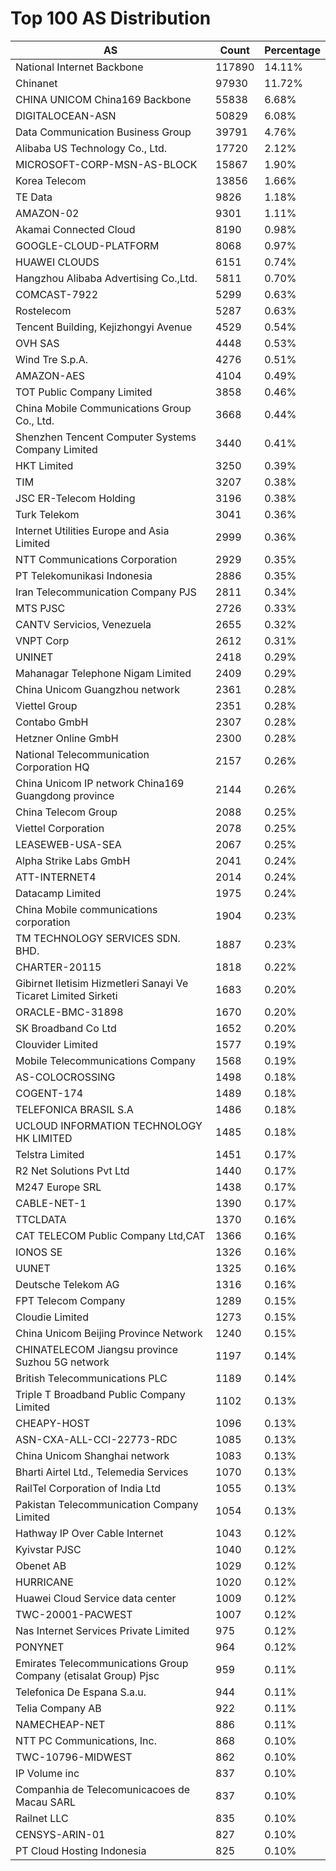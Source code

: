 # Top 100 AS Distribution
| AS | Count | Percentage |
|----|----|----|
| National Internet Backbone | 117890 | 14.11% |
| Chinanet | 97930 | 11.72% |
| CHINA UNICOM China169 Backbone | 55838 | 6.68% |
| DIGITALOCEAN-ASN | 50829 | 6.08% |
| Data Communication Business Group | 39791 | 4.76% |
| Alibaba US Technology Co., Ltd. | 17720 | 2.12% |
| MICROSOFT-CORP-MSN-AS-BLOCK | 15867 | 1.90% |
| Korea Telecom | 13856 | 1.66% |
| TE Data | 9826 | 1.18% |
| AMAZON-02 | 9301 | 1.11% |
| Akamai Connected Cloud | 8190 | 0.98% |
| GOOGLE-CLOUD-PLATFORM | 8068 | 0.97% |
| HUAWEI CLOUDS | 6151 | 0.74% |
| Hangzhou Alibaba Advertising Co.,Ltd. | 5811 | 0.70% |
| COMCAST-7922 | 5299 | 0.63% |
| Rostelecom | 5287 | 0.63% |
| Tencent Building, Kejizhongyi Avenue | 4529 | 0.54% |
| OVH SAS | 4448 | 0.53% |
| Wind Tre S.p.A. | 4276 | 0.51% |
| AMAZON-AES | 4104 | 0.49% |
| TOT Public Company Limited | 3858 | 0.46% |
| China Mobile Communications Group Co., Ltd. | 3668 | 0.44% |
| Shenzhen Tencent Computer Systems Company Limited | 3440 | 0.41% |
| HKT Limited | 3250 | 0.39% |
| TIM | 3207 | 0.38% |
| JSC ER-Telecom Holding | 3196 | 0.38% |
| Turk Telekom | 3041 | 0.36% |
| Internet Utilities Europe and Asia Limited | 2999 | 0.36% |
| NTT Communications Corporation | 2929 | 0.35% |
| PT Telekomunikasi Indonesia | 2886 | 0.35% |
| Iran Telecommunication Company PJS | 2811 | 0.34% |
| MTS PJSC | 2726 | 0.33% |
| CANTV Servicios, Venezuela | 2655 | 0.32% |
| VNPT Corp | 2612 | 0.31% |
| UNINET | 2418 | 0.29% |
| Mahanagar Telephone Nigam Limited | 2409 | 0.29% |
| China Unicom Guangzhou network | 2361 | 0.28% |
| Viettel Group | 2351 | 0.28% |
| Contabo GmbH | 2307 | 0.28% |
| Hetzner Online GmbH | 2300 | 0.28% |
| National Telecommunication Corporation HQ | 2157 | 0.26% |
| China Unicom IP network China169 Guangdong province | 2144 | 0.26% |
| China Telecom Group | 2088 | 0.25% |
| Viettel Corporation | 2078 | 0.25% |
| LEASEWEB-USA-SEA | 2067 | 0.25% |
| Alpha Strike Labs GmbH | 2041 | 0.24% |
| ATT-INTERNET4 | 2014 | 0.24% |
| Datacamp Limited | 1975 | 0.24% |
| China Mobile communications corporation | 1904 | 0.23% |
| TM TECHNOLOGY SERVICES SDN. BHD. | 1887 | 0.23% |
| CHARTER-20115 | 1818 | 0.22% |
| Gibirnet Iletisim Hizmetleri Sanayi Ve Ticaret Limited Sirketi | 1683 | 0.20% |
| ORACLE-BMC-31898 | 1670 | 0.20% |
| SK Broadband Co Ltd | 1652 | 0.20% |
| Clouvider Limited | 1577 | 0.19% |
| Mobile Telecommunications Company | 1568 | 0.19% |
| AS-COLOCROSSING | 1498 | 0.18% |
| COGENT-174 | 1489 | 0.18% |
| TELEFONICA BRASIL S.A | 1486 | 0.18% |
| UCLOUD INFORMATION TECHNOLOGY HK LIMITED | 1485 | 0.18% |
| Telstra Limited | 1451 | 0.17% |
| R2 Net Solutions Pvt Ltd | 1440 | 0.17% |
| M247 Europe SRL | 1438 | 0.17% |
| CABLE-NET-1 | 1390 | 0.17% |
| TTCLDATA | 1370 | 0.16% |
| CAT TELECOM Public Company Ltd,CAT | 1366 | 0.16% |
| IONOS SE | 1326 | 0.16% |
| UUNET | 1325 | 0.16% |
| Deutsche Telekom AG | 1316 | 0.16% |
| FPT Telecom Company | 1289 | 0.15% |
| Cloudie Limited | 1273 | 0.15% |
| China Unicom Beijing Province Network | 1240 | 0.15% |
| CHINATELECOM Jiangsu province Suzhou 5G network | 1197 | 0.14% |
| British Telecommunications PLC | 1189 | 0.14% |
| Triple T Broadband Public Company Limited | 1102 | 0.13% |
| CHEAPY-HOST | 1096 | 0.13% |
| ASN-CXA-ALL-CCI-22773-RDC | 1085 | 0.13% |
| China Unicom Shanghai network | 1083 | 0.13% |
| Bharti Airtel Ltd., Telemedia Services | 1070 | 0.13% |
| RailTel Corporation of India Ltd | 1055 | 0.13% |
| Pakistan Telecommunication Company Limited | 1054 | 0.13% |
| Hathway IP Over Cable Internet | 1043 | 0.12% |
| Kyivstar PJSC | 1040 | 0.12% |
| Obenet AB | 1029 | 0.12% |
| HURRICANE | 1020 | 0.12% |
| Huawei Cloud Service data center | 1009 | 0.12% |
| TWC-20001-PACWEST | 1007 | 0.12% |
| Nas Internet Services Private Limited | 975 | 0.12% |
| PONYNET | 964 | 0.12% |
| Emirates Telecommunications Group Company (etisalat Group) Pjsc | 959 | 0.11% |
| Telefonica De Espana S.a.u. | 944 | 0.11% |
| Telia Company AB | 922 | 0.11% |
| NAMECHEAP-NET | 886 | 0.11% |
| NTT PC Communications, Inc. | 868 | 0.10% |
| TWC-10796-MIDWEST | 862 | 0.10% |
| IP Volume inc | 837 | 0.10% |
| Companhia de Telecomunicacoes de Macau SARL | 837 | 0.10% |
| Railnet LLC | 835 | 0.10% |
| CENSYS-ARIN-01 | 827 | 0.10% |
| PT Cloud Hosting Indonesia | 825 | 0.10% |
